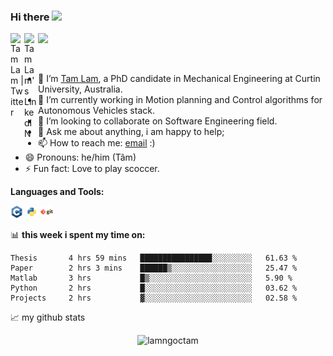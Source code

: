 ### Hi there <img src="https://media.giphy.com/media/hvRJCLFzcasrR4ia7z/giphy.gif" width="25px">
<a href="https://twitter.com/lamngoctam">
  <img align="left" alt="Tam Lam | Twitter" width="22px" src="https://raw.githubusercontent.com/peterthehan/peterthehan/master/assets/twitter.svg" />
</a>
<a href="https://www.linkedin.com/in/ngoctamlam/">
  <img align="left" alt="Tam Lam's LinkedIN" width="22px" src="https://raw.githubusercontent.com/peterthehan/peterthehan/master/assets/linkedin.svg" />
</a>

![](https://visitor-badge.glitch.me/badge?page_id=lamngoctam.lamngoctam)

<br />

- 🔭 I’m [Tam Lam](https://lamngoctam.github.io/), a PhD candidate in Mechanical Engineering at Curtin University, Australia.
- 🌱 I’m currently working in Motion planning and Control algorithms for Autonomous Vehicles stack.
- 👯 I’m looking to collaborate on Software Engineering field.
- 💬 Ask me about anything, i am happy to help;
- 📫 How to reach me: [email](mailto:lamngoctam@gmail.com) :)
- 😄 Pronouns: he/him (Tâm)
- ⚡ Fun fact: Love to play scoccer.


**Languages and Tools:**  

<code><img height="20" src="https://raw.githubusercontent.com/github/explore/80688e429a7d4ef2fca1e82350fe8e3517d3494d/topics/cpp/cpp.png"></code>
<code><img height="20" src="https://raw.githubusercontent.com/github/explore/80688e429a7d4ef2fca1e82350fe8e3517d3494d/topics/python/python.png"></code>
<code><img height="20" src="https://raw.githubusercontent.com/github/explore/80688e429a7d4ef2fca1e82350fe8e3517d3494d/topics/git/git.png"></code>
<!--
**lamngoctam/lamngoctam** is a ✨ _special_ ✨ repository because its `README.md` (this file) appears on your GitHub profile.
<code><img height="20" src="https://raw.githubusercontent.com/github/explore/80688e429a7d4ef2fca1e82350fe8e3517d3494d/topics/mysql/mysql.png"></code>
<code><img height="20" src="https://raw.githubusercontent.com/github/explore/80688e429a7d4ef2fca1e82350fe8e3517d3494d/topics/firebase/firebase.png"></code>
Here are some ideas to get you started:

- 🔭 I’m currently working on ...
- 🌱 I’m currently learning ...
- 👯 I’m looking to collaborate on ...
- 🤔 I’m looking for help with ...
- 💬 Ask me about ...
- 📫 How to reach me: ...
- 😄 Pronouns: ...
- ⚡ Fun fact: ...
-->

📊 **this week i spent my time on:**
<!--START_SECTION:waka-->
```text
Thesis       4 hrs 59 mins   ████████████████░░░░░░░░░   61.63 % 
Paper        2 hrs 3 mins    ██████▒░░░░░░░░░░░░░░░░░░   25.47 % 
Matlab       3 hrs           █▒░░░░░░░░░░░░░░░░░░░░░░░   5.90 % 
Python       2 hrs           █░░░░░░░░░░░░░░░░░░░░░░░░   03.62 % 
Projects     2 hrs           ▓░░░░░░░░░░░░░░░░░░░░░░░░   02.58 % 
```
<!--END_SECTION:waka-->

📈 my github stats

<p align="center"> <img src="https://github-readme-stats.vercel.app/api?username=lamngoctam&show_icons=true&theme=gotham" alt="lamngoctam" />
  
<!--
🚧 **my todoist stats:**
🏆  7,936 Karma Points           
🌸  Completed 0 tasks today           
✅  Completed 663 tasks so far           
⏳  Longest streak is 10 days
-->
